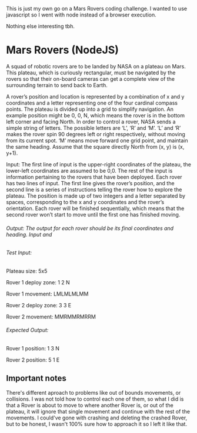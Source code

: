 This is just my own go on a Mars Rovers coding challenge. I wanted to use javascript so I went with node instead of a browser execution.

Nothing else interesting tbh.


# Mars Rovers (NodeJS)


A squad of robotic rovers are to be landed by NASA on a plateau on Mars. This
plateau, which is curiously rectangular, must be navigated by the rovers so that their
on-board cameras can get a complete view of the surrounding terrain to send back to
Earth.

A rover’s position and location is represented by a combination of x and y coordinates
and a letter representing one of the four cardinal compass points. The plateau is
divided up into a grid to simplify navigation. An example position might be 0, 0, N,
which means the rover is in the bottom left corner and facing North.
In order to control a rover, NASA sends a simple string of letters. The possible letters
are ‘L’, ‘R’ and ‘M’. ‘L’ and ‘R’ makes the rover spin 90 degrees left or right respectively,
without moving from its current spot. ‘M’ means move forward one grid point, and
maintain the same heading. Assume that the square directly North from (x, y) is (x, y+1).

Input: The first line of input is the upper-right coordinates of the plateau, the 
lower-left coordinates are assumed to be 0,0. 
The rest of the input is information pertaining to the rovers that have been deployed.
Each rover has two lines of input. The first line gives the rover’s position, and the
second line is a series of instructions telling the rover how to explore the plateau.
The position is made up of two integers and a letter separated by spaces,
corresponding to the x and y coordinates and the rover’s orientation.
Each rover will be finished sequentially, which means that the second rover won’t
start to move until the first one has finished moving.

###### Output: The output for each rover should be its final coordinates and heading. Input and



###### Test Input:

Plateau size: 5x5

Rover 1 deploy zone: 1 2 N

Rover 1 movement: LMLMLMLMM

Rover 2 deploy zone: 3 3 E

Rover 2 movement: MMRMMRMRRM



###### Expected Output:

Rover 1 position: 1 3 N

Rover 2 position: 5 1 E



## Important notes

There's different aproach to problems like out of bounds movements, or collisions. I was not told how to control each one of them, so what I did is that a Rover is about to move to where another Rover is, or out of the plateau, it will ignore that single movement and continue with the rest of the movements. I could've gone with crashing and deleting the crashed Rover, but to be honest, I wasn't 100% sure how to approach it so I left it like that.
